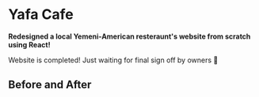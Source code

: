 # Yafa Cafe

**Redesigned a local Yemeni-American resteraunt's website from scratch using React!**

Website is completed! Just waiting for final sign off by owners 🙂

## Before and After
